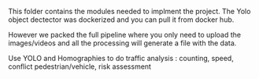 This folder contains the modules needed to implment the project. The Yolo object dectector was dockerized and you can pull it from docker hub.

However we packed the full pipeline where you only need to upload the images/videos and all the processing will generate a file with the data.

Use YOLO and Homographies to do traffic analysis : counting, speed, conflict pedestrian/vehicle, risk assessment

